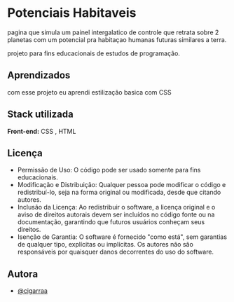 
# Potenciais Habitaveis

pagina que simula um painel intergalatico de controle que retrata sobre 2 planetas com um potencial pra habitaçao humanas futuras similares a terra.

projeto para fins educacionais de estudos de programação.


## Aprendizados

com esse projeto eu aprendi estilização basica com CSS


## Stack utilizada

**Front-end:** CSS , HTML




## Licença

- Permissão de Uso: O código pode ser usado somente para fins educacionais.
- Modificação e Distribuição: Qualquer pessoa pode modificar o código e redistribuí-lo, seja na forma original ou modificada, desde que citando autores.
- Inclusão da Licença: Ao redistribuir o software, a licença original e o aviso de direitos autorais devem ser incluídos no código fonte ou na documentação, garantindo que futuros usuários conheçam seus direitos.
- Isenção de Garantia: O software é fornecido "como está", sem garantias de qualquer tipo, explícitas ou implícitas. Os autores não são responsáveis por quaisquer danos decorrentes do uso do software.
## Autora

- [@cigarraa](https://www.github.com/cigarraa)


